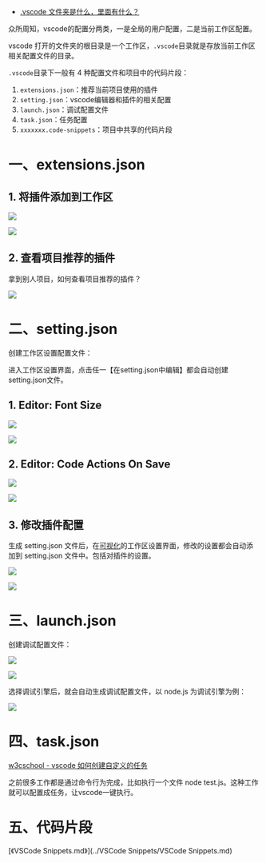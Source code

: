 * [.vscode 文件夹是什么，里面有什么？](https://blog.csdn.net/qq_43220213/article/details/129646049)



众所周知，vscode的配置分两类，一是全局的用户配置，二是当前工作区配置。

vscode 打开的文件夹的根目录是一个工作区，`.vscode`目录就是存放当前工作区相关配置文件的目录。



`.vscode`目录下一般有 4 种配置文件和项目中的代码片段：

1. `extensions.json`：推荐当前项目使用的插件
2. `setting.json`：vscode编辑器和插件的相关配置
3. `launch.json`：调试配置文件
4. `task.json`：任务配置
5. `xxxxxxx.code-snippets`：项目中共享的代码片段



# 一、extensions.json

## 1. 将插件添加到工作区

![](images/001.png)

![](images/002.png)



## 2. 查看项目推荐的插件

拿到别人项目，如何查看项目推荐的插件？

![](images/003.png)



# 二、setting.json

创建工作区设置配置文件：

进入工作区设置界面，点击任一【在setting.json中编辑】都会自动创建setting.json文件。

## 1. Editor: Font Size

![](images/004.png)

![](images/005.png)



## 2. Editor: Code Actions On Save

![](images/006.png)

![](images/007.png)



## 3. 修改插件配置

生成 setting.json 文件后，在[可视化](https://so.csdn.net/so/search?q=可视化&spm=1001.2101.3001.7020)的工作区设置界面，修改的设置都会自动添加到 setting.json 文件中。包括对插件的设置。

![](images/008.png)

![](images/009.png)



# 三、launch.json

创建调试配置文件：

![](images/010.png)

![](images/011.png)

选择调试引擎后，就会自动生成调试配置文件，以 node.js 为调试引擎为例：

![](images/012.png)



# 四、task.json

[w3cschool - vscode 如何创建自定义的任务](https://www.w3cschool.cn/vscode/vscode-create-custom-task.html)

之前很多工作都是通过命令行为完成，比如执行一个文件 node test.js。这种工作就可以配置成任务，让vscode一键执行。





# 五、代码片段

[《VSCode  Snippets.md》](../VSCode  Snippets/VSCode  Snippets.md)







